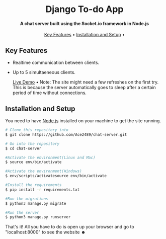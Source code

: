 
<h1 align="center">
  Django To-do App
</h1>

<h4 align="center">A chat server built using the Socket.io framework in Node.js</h4>

<p align="center">
  <a href="#key-features">Key Features</a> •
  <a href="#installation-and-setup">Installation and Setup</a> •
</p>

## Key Features

* Realtime communication between clients.
* Up to 5 simultaeneous clients.

  <a href="https://chat-server-l23v.onrender.com/">Live Demo</a> •
Note: The site might need a few refreshes on the first try. This is because the server automatically goes to sleep after a certain period of time without connections. 


## Installation and Setup
You need to have [Node.js](https://nodejs.org/en/) installed on your machine to get the site running.

```bash
# Clone this repository into 
$ git clone https://github.com/Ace2489/chat-server.git 

# Go into the repository
$ cd chat-server

#Activate the environment(Linux and Mac)
$ source env/bin/activate

#Activate the environment(Windows)
$ env/scripts/activatesource env/bin/activate

#Install the requirements
$ pip install -r requirements.txt

#Run the migrations
$ python3 manage.py migrate

#Run the server
$ python3 manage.py runserver
```
That's it! All you have to do is open up your browser and go to "localhost:8000" to see the website ☻




